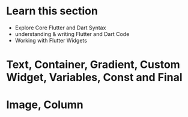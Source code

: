 # Learn this section
 - Explore Core Flutter and Dart Syntax
 - understanding & writing Flutter and Dart Code
 - Working with Flutter Widgets

# Text, Container, Gradient, Custom Widget, Variables, Const and Final
# Image, Column
  